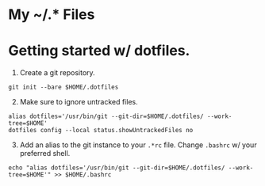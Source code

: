 # My ~/.* Files

# Getting started w/ dotfiles.

1. Create a git repository.

```shell
git init --bare $HOME/.dotfiles
```

2. Make sure to ignore untracked files.

```shell
alias dotfiles='/usr/bin/git --git-dir=$HOME/.dotfiles/ --work-tree=$HOME'
dotfiles config --local status.showUntrackedFiles no
```

3. Add an alias to the git instance to your `.*rc` file.
   Change `.bashrc` w/ your preferred shell.
```shell
echo "alias dotfiles='/usr/bin/git --git-dir=$HOME/.dotfiles/ --work-tree=$HOME'" >> $HOME/.bashrc
```
